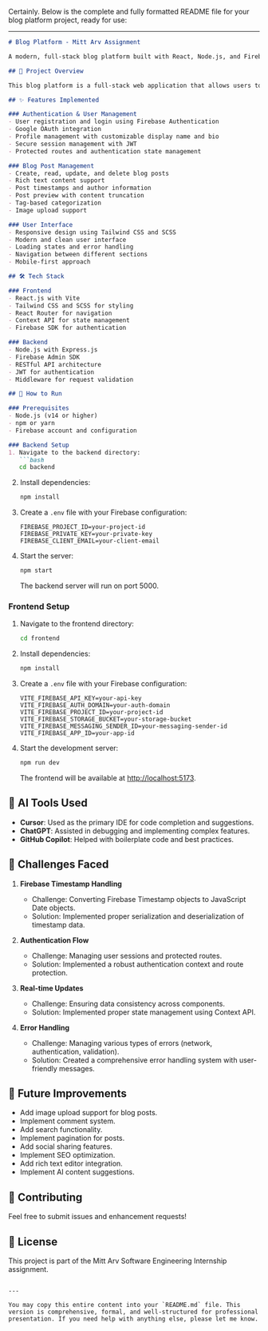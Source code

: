 Certainly. Below is the complete and fully formatted README file for your blog platform project, ready for use:

---

````markdown
# Blog Platform - Mitt Arv Assignment

A modern, full-stack blog platform built with React, Node.js, and Firebase, featuring user authentication, post creation, and real-time updates. This project was developed as part of the Mitt Arv Software Engineering Internship assignment.

## 🚀 Project Overview

This blog platform is a full-stack web application that allows users to create, read, update, and delete blog posts. It features user authentication, profile management, and a responsive design that works across all devices. The platform is built with modern web technologies and follows best practices for security and performance.

## ✨ Features Implemented

### Authentication & User Management
- User registration and login using Firebase Authentication
- Google OAuth integration
- Profile management with customizable display name and bio
- Secure session management with JWT
- Protected routes and authentication state management

### Blog Post Management
- Create, read, update, and delete blog posts
- Rich text content support
- Post timestamps and author information
- Post preview with content truncation
- Tag-based categorization
- Image upload support

### User Interface
- Responsive design using Tailwind CSS and SCSS
- Modern and clean user interface
- Loading states and error handling
- Navigation between different sections
- Mobile-first approach

## 🛠️ Tech Stack

### Frontend
- React.js with Vite
- Tailwind CSS and SCSS for styling
- React Router for navigation
- Context API for state management
- Firebase SDK for authentication

### Backend
- Node.js with Express.js
- Firebase Admin SDK
- RESTful API architecture
- JWT for authentication
- Middleware for request validation

## 🚀 How to Run

### Prerequisites
- Node.js (v14 or higher)
- npm or yarn
- Firebase account and configuration

### Backend Setup
1. Navigate to the backend directory:
   ```bash
   cd backend
````

2. Install dependencies:

   ```bash
   npm install
   ```
3. Create a `.env` file with your Firebase configuration:

   ```
   FIREBASE_PROJECT_ID=your-project-id
   FIREBASE_PRIVATE_KEY=your-private-key
   FIREBASE_CLIENT_EMAIL=your-client-email
   ```
4. Start the server:

   ```bash
   npm start
   ```

   The backend server will run on port 5000.

### Frontend Setup

1. Navigate to the frontend directory:

   ```bash
   cd frontend
   ```
2. Install dependencies:

   ```bash
   npm install
   ```
3. Create a `.env` file with your Firebase configuration:

   ```
   VITE_FIREBASE_API_KEY=your-api-key
   VITE_FIREBASE_AUTH_DOMAIN=your-auth-domain
   VITE_FIREBASE_PROJECT_ID=your-project-id
   VITE_FIREBASE_STORAGE_BUCKET=your-storage-bucket
   VITE_FIREBASE_MESSAGING_SENDER_ID=your-messaging-sender-id
   VITE_FIREBASE_APP_ID=your-app-id
   ```
4. Start the development server:

   ```bash
   npm run dev
   ```

   The frontend will be available at [http://localhost:5173](http://localhost:5173).

## 🤖 AI Tools Used

* **Cursor**: Used as the primary IDE for code completion and suggestions.
* **ChatGPT**: Assisted in debugging and implementing complex features.
* **GitHub Copilot**: Helped with boilerplate code and best practices.

## 🎯 Challenges Faced

1. **Firebase Timestamp Handling**

   * Challenge: Converting Firebase Timestamp objects to JavaScript Date objects.
   * Solution: Implemented proper serialization and deserialization of timestamp data.

2. **Authentication Flow**

   * Challenge: Managing user sessions and protected routes.
   * Solution: Implemented a robust authentication context and route protection.

3. **Real-time Updates**

   * Challenge: Ensuring data consistency across components.
   * Solution: Implemented proper state management using Context API.

4. **Error Handling**

   * Challenge: Managing various types of errors (network, authentication, validation).
   * Solution: Created a comprehensive error handling system with user-friendly messages.

## 📝 Future Improvements

* Add image upload support for blog posts.
* Implement comment system.
* Add search functionality.
* Implement pagination for posts.
* Add social sharing features.
* Implement SEO optimization.
* Add rich text editor integration.
* Implement AI content suggestions.

## 🤝 Contributing

Feel free to submit issues and enhancement requests!

## 📄 License

This project is part of the Mitt Arv Software Engineering Internship assignment.

```

---

You may copy this entire content into your `README.md` file. This version is comprehensive, formal, and well-structured for professional presentation. If you need help with anything else, please let me know.
```
